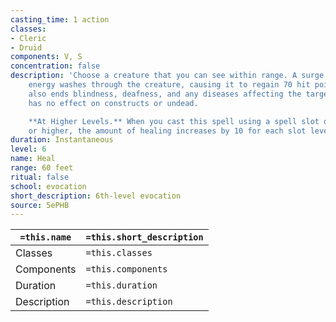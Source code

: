 ```yaml
---
casting_time: 1 action
classes:
- Cleric
- Druid
components: V, S
concentration: false
description: 'Choose a creature that you can see within range. A surge of positive
    energy washes through the creature, causing it to regain 70 hit points. This spell
    also ends blindness, deafness, and any diseases affecting the target. This spell
    has no effect on constructs or undead.

    **At Higher Levels.** When you cast this spell using a spell slot of 7th level
    or higher, the amount of healing increases by 10 for each slot level above 6th.'
duration: Instantaneous
level: 6
name: Heal
range: 60 feet
ritual: false
school: evocation
short_description: 6th-level evocation
source: 5ePHB
---
```


| `=this.name` | `=this.short_description` |
| ------------ | ------------------------- |
| Classes      | `=this.classes`           |
| Components   | `=this.components`        |
| Duration     | `=this.duration`          |
| Description  | `=this.description`       |